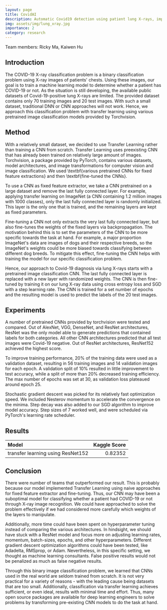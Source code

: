 ```yaml
---
layout: page
title: CovidAI
description: Automatic Covid19 detection using patient lung X-rays, implemented with ResNet152 transfer learning on a PyTorch framework
img: assets/img/lung_xray.jpg
importance: 2
category: research
---
```

Team members: Ricky Ma, Kaiwen Hu

## Introduction
The COVID-19 X-ray classification problem is a binary classification problem using X-ray images of patients' chests. Using these images, our goal is to train a machine learning model to determine whether a patient has COVID-19 or not. As the situation is still developing, the available public datasets of Covid-19-positive lung X-rays are limited. The provided dataset contains only 70 training images and 20 test images. With such a small dataset, traditional DNN or CNN approaches will not work. Hence, we approach this classification problem with transfer learning using various pretrained image classification models provided by Torchvision.

## Method
With a relatively small dataset, we decided to use Transfer Learning rather than training a CNN from scratch. Transfer Learning uses preexisting CNN that has already been trained on relatively large amount of images. Torchvision, a package provided by PyTorch, contains various datasets, model architectures, and image transformations for computer vision and image classification. We used \textbf{various pretrained CNNs for fixed feature extractions} and then \textbf{fine-tuned the CNNs}.

To use a CNN as fixed feature extractor, we take a CNN pretrained on a large dataset and remove the last fully connected layer. For example, applying transfer learning on ImageNet (a CNN containing 1.2 million images with 1000 classes), only the last fully connected layer is randomly initialized. This layer is the only one that is trained, and the remaining layers are kept as fixed parameters.

Fine-tuning a CNN not only extracts the very last fully connected layer, but also fine-tunes the weights of the fixed layers via backpropagation. The motivation behind this is to set the parameters of the CNN to be more specific towards the task at hand. For example, a major proportion ImageNet's data are images of dogs and their respective breeds, so the ImageNet's weights could be more biased towards classifying between different dog breeds. To mitigate this effect, fine-tuning the CNN helps with training the model for our specific classification problem.

Hence, our approach to Covid-19 diagnosis via lung X-rays starts with a pretrained image classification CNN. The last fully connected layer is replaced with a new layer with randomized weights. The CNN is then fine-tuned by training it on our lung X-ray data using cross entropy loss and SGD with a step learning rate. The CNN is trained for a set number of epochs and the resulting model is used to predict the labels of the 20 test images.

## Experiments
A number of pretrained CNNs provided by torchvision were tested and compared. Out of AlexNet, VGG, DenseNet, and ResNet architectures, ResNet was the only model able to generate predictions that contained labels for both categories. All other CNN architectures predicted that all test images were Covid-19 negative. Out of ResNet architectures, ResNet152 achieved the highest score.

To improve training performance, 20\% of the training data were used as a validation dataset, resulting in 56 training images and 14 validation images for each epoch. A validation split of 10\% resulted in little improvement to test accuracy, while a split of more than 20\% decreased training efficiency. The max number of epochs was set at 30, as validation loss plateaued around epoch 25.

Stochastic gradient descent was picked for its relatively fast optimization speed. We included Nesterov momentum to accelerate the convergence on the minima. Step decay was also added to our SGD algorithm to improve model accuracy. Step sizes of 7 worked well, and were scheduled via PyTorch's learning rate scheduler.

## Results
| Model                             | Kaggle Score  |
|:---|---:|
| transfer learning using ResNet152 | 0.82352       |

## Conclusion
There were number of teams that outperformed our result. This is probably because our model implemented Transfer Learning using naive approaches for fixed feature extractor and fine-tuning. Thus, our CNN may have been a suboptimal model for classifying whether a patient had COVID-19 or not through X-ray image recognition. We could have approached to solve the problem effectively if we had considered more carefully which weights of the layers to manipulate.

Additionally, more time could have been spent on hyperparameter tuning instead of comparing the various architectures. In hindsight, we should have stuck with a ResNet model and focus more on adjusting learning rates, momentum, batch-sizes, epochs, and other hyperparameters. Different gradient descent optimization algorithms could have been tested, like Adadelta, RMSprop, or Adam. Nevertheless, in this specific setting, we thought as machine learning consultants. False positive results would not be penalized as much as false negative results.

Through this binary image classification problem, we learned that CNNs used in the real world are seldom trained from scratch. It is not very practical for a variety of reasons - with the leading cause being datasets that are too small. Additionally, classification via transfer learning achieves sufficient, or even ideal, results with minimal time and effort. Thus, many open source packages are available for deep learning engineers to solve problems by transforming pre-existing CNN models to do the task at hand.

